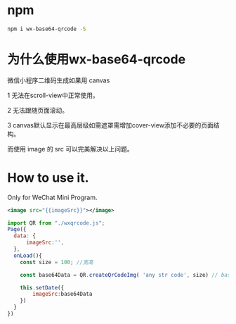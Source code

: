 # npm

```bash
npm i wx-base64-qrcode -S
```

# 为什么使用wx-base64-qrcode

微信小程序二维码生成如果用 canvas 

1 无法在scroll-view中正常使用。

2 无法跟随页面滚动。

3 canvas默认显示在最高层级如需遮罩需增加cover-view添加不必要的页面结构。

而使用 image 的 src 可以完美解决以上问题。

# How to use it.

Only for WeChat Mini Program.

```xml
<image src="{{imageSrc}}"></image>
```
```js
import QR from "./wxqrcode.js";
Page({
  data: {
      imageSrc:'',
  },
  onLoad(){
    const size = 100; //宽高

    const base64Data = QR.createQrCodeImg( 'any str code', size) // base64的数据

    this.setDate({
        imageSrc:base64Data
    })
  }
})
```
